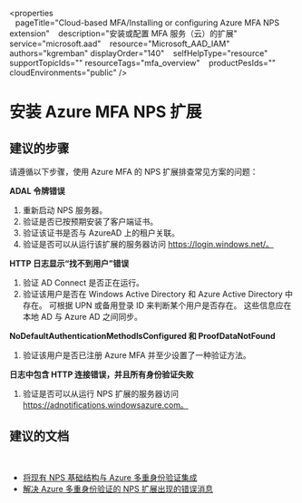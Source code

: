 <properties  
    pageTitle="Cloud-based MFA/Installing or configuring Azure MFA NPS extension" 
    description="安装或配置 MFA 服务（云）的扩展" 
    service="microsoft.aad" 
    resource="Microsoft_AAD_IAM" 
    authors="kgremban" 
    displayOrder="140"
    selfHelpType="resource" 
    supportTopicIds=""
    resourceTags="mfa_overview"
    productPesIds="" 
    cloudEnvironments="public" 
 /> 


# <a name="install-the-azure-mfa-nps-extension"></a>安装 Azure MFA NPS 扩展

## <a name="recommended-steps"></a>**建议的步骤** 
请遵循以下步骤，使用 Azure MFA 的 NPS 扩展排查常见方案的问题： 

**ADAL 令牌错误**

1. 重新启动 NPS 服务器。 
2. 验证是否已按预期安装了客户端证书。 
3. 验证该证书是否与 AzureAD 上的租户关联。 
4. 验证是否可以从运行该扩展的服务器访问 https://login.windows.net/。 

**HTTP 日志显示“找不到用户”错误**

1. 验证 AD Connect 是否正在运行。 
2. 验证该用户是否在 Windows Active Directory 和 Azure Active Directory 中存在。 可根据 UPN 或备用登录 ID 来判断某个用户是否存在。 这些信息应在本地 AD 与 Azure AD 之间同步。 

**NoDefaultAuthenticationMethodIsConfigured 和 ProofDataNotFound**

1. 验证该用户是否已注册 Azure MFA 并至少设置了一种验证方法。 

**日志中包含 HTTP 连接错误，并且所有身份验证失败**

1. 验证是否可以从运行 NPS 扩展的服务器访问 https://adnotifications.windowsazure.com。 

## <a name="recommended-documents"></a>**建议的文档** 
  
- [将现有 NPS 基础结构与 Azure 多重身份验证集成](https://docs.microsoft.com/azure/multi-factor-authentication/multi-factor-authentication-nps-extension) 
- [解决 Azure 多重身份验证的 NPS 扩展出现的错误消息](https://review.docs.microsoft.com/azure/multi-factor-authentication/multi-factor-authentication-nps-errors?branch=pr-en-us-10717)

